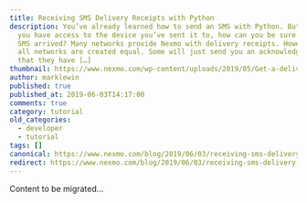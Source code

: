```yaml
---
title: Receiving SMS Delivery Receipts with Python
description: You’ve already learned how to send an SMS with Python. But unless
  you have access to the device you’ve sent it to, how can you be sure that your
  SMS arrived? Many networks provide Nexmo with delivery receipts. However, not
  all networks are created equal. Some will just send you an acknowledgement
  that they have […]
thumbnail: https://www.nexmo.com/wp-content/uploads/2019/05/Get-a-delivery-receipt-with-Python.png
author: marklewin
published: true
published_at: 2019-06-03T14:17:00
comments: true
category: tutorial
old_categories:
  - developer
  - tutorial
tags: []
canonical: https://www.nexmo.com/blog/2019/06/03/receiving-sms-delivery-receipts-with-python-dr
redirect: https://www.nexmo.com/blog/2019/06/03/receiving-sms-delivery-receipts-with-python-dr
---
```

Content to be migrated...